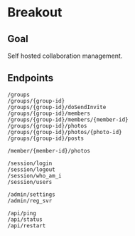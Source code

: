 # Breakout

## Goal
Self hosted collaboration management.

## Endpoints

    /groups
    /groups/{group-id}
    /groups/{group-id}/doSendInvite
    /groups/{group-id}/members
    /groups/{group-id}/members/{member-id}
    /groups/{group-id}/photos
    /groups/{group-id}/photos/{photo-id}    
    /groups/{group-id}/posts
    
    /member/{member-id}/photos
    
    /session/login
    /session/logout
    /session/who_am_i
    /session/users
    
    /admin/settings
    /admin/reg_svr
    
    /api/ping
    /api/status
    /api/restart
    
